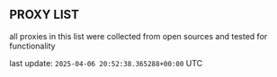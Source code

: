 ## PROXY LIST

all proxies in this list were collected from open sources and tested for functionality

last update: `2025-04-06 20:52:38.365288+00:00` UTC